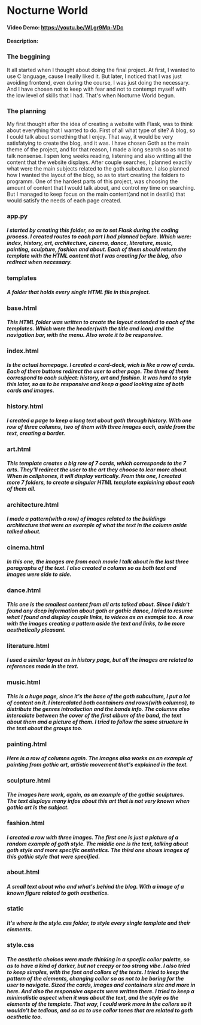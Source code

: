 #    Nocturne World
#### Video Demo:  https://youtu.be/WLgr9Mp-VDc
#### Description:

### The beggining
It all started when I thought about doing the final project. At first, I wanted to use C language, cause I really liked it. But later, I noticed that I was just avoiding frontend, even during the course, I was just doing the necessary. And I have chosen not to keep with fear and not to contempt myself with the low level of skills that I had. That's when Nocturne World begun.

### The planning
My first thought after the idea of creating a website with Flask, was to think about everything that I wanted to do. First of all what type of site? A blog, so I could talk about something that I enjoy. That way, it would be very satisfatying to create the blog, and it was. I have chosen Goth as the main theme of the project, and for that reason, I made a long search so as not to talk nonsense. I spen long weeks reading, listening and also writting all the content that the website displays. After couple searches, I planned exactlly what were the main subjects related to the goth subculture. I also planned how I wanted the layout of the blog, so as to start creating the folders to programm. One of the hardest parts of this project, was choosing the amount of content that I would talk about, and control my time on searching. But I managed to keep focus on the main content(and not in deatils) that would satisfy the needs of each page created.

### app.py
##### I started by creating this folder, so as to set Flask during the coding process. I created routes to each part I had planned before. Which were: index, history, art, architecture, cinema, dance, literature, music, painting, sculpture, fashion and about. Each of them should return the template with the HTML content that I was creating for the blog, also redirect when necessary.

### templates
##### A folder that holds every single HTML file in this project.

### base.html
##### This HTML folder was written to create the layout extended to each of the templates. Which were the header(with the title and icon) and the navigation bar, with the menu. Also wrote it to be responsive.

### index.html
##### Is the actual homepage. I created a card-deck, wich is like a row of cards. Each of them buttons redirect the user to other page. The three of them correspond to each subject: history, art and fashion. It was hard to style this later, so as to be responsive and keep a good looking size of both cards and images.

### history.html
##### I created a page to keep a long text about goth through history. With one row of three columns, two of them with three images each, aside from the text, creating a border.


### art.html
##### This template creates a big row of 7 cards, which corresponds to the 7 arts. They'll redirect the user to the art they choose to lear more about. When in cellphones, it will display vertically. From this one, I created more 7 folders, to create a singular HTML template explaining about each of them all.

### architecture.html
##### I made a pattern(with a row) of images related to the buildings architecture that were an example of what the text in the column aside talked about.

### cinema.html
##### In this one, the images are from each movie I talk about in the last three paragraphs of the text. I also created a column so as both text and images were side to side.

### dance.html
##### This one is the smallest content from all arts talked about. Since I didn't found any deep information about goth or gothic dance, I tried to resume what I found and display couple links, to videos as an example too. A row with the images creating a pattern aside the text and links, to be more aesthetically pleasant.

### literature.html
##### I used a similar layout as in history page, but all the images are related to references made in the text.

### music.html
##### This is a huge page, since it's the base of the goth subculture, I put a lot of content on it. I intercalated both containers and rows(with columns), to distribute the genres introduction and the bands info. The columns also intercalate between the cover of the first album of the band, the text about them and a picture of them. I tried to follow the same structure in the text about the groups too.

### painting.html
##### Here is a row of columns again. The images also works as an example of painting from gothic art, artistic movement that's explained in the text.

### sculpture.html
##### The images here work, again, as an example of the gothic sculptures. The text displays many infos about this art that is not very known when gothic art is the subject.


### fashion.html
##### I created a row with three images. The first one is just a picture of a random example of goth style. The middle one is the text, talking about goth style and more specific aesthetics. The third one shows images of this gothic style that were specified.

### about.html
##### A small text about who and what's behind the blog. With a image of a known figure related to goth aesthetics.

### static
##### It's where is the style.css folder, to style every single template and their elements.

### style.css
##### The aesthetic choices were made thinking in a spcefic collor palette, so as to have a kind of darker, but not creepy or too strong vibe. I also tried to keep simples, with the font and collors of the texts. I tried to keep the pattern of the elements, changing collor so as not to be boring for the user to navigate. Sized the cards, images and containers size and more in here. And also the responsive aspects were written there. I tried to keep a minimalistic aspect when it was about the text, and the style os the elements of the template. That way, I could work more in the collors so it wouldn't be tedious, and so as to use collor tones that are related to goth aesthetic too.
